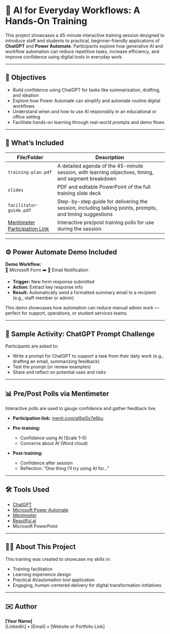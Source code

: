 # 🧠 AI for Everyday Workflows: A Hands-On Training

This project showcases a 45-minute interactive training session designed to introduce staff and students to practical, beginner-friendly applications of **ChatGPT** and **Power Automate**. Participants explore how generative AI and workflow automation can reduce repetitive tasks, increase efficiency, and improve confidence using digital tools in everyday work.

---

## 🎯 Objectives

- Build confidence using ChatGPT for tasks like summarization, drafting, and ideation  
- Explore how Power Automate can simplify and automate routine digital workflows  
- Understand when and how to use AI responsibly in an educational or office setting  
- Facilitate hands-on learning through real-world prompts and demo flows  

---

## 📂 What’s Included

| File/Folder | Description |
|-------------|-------------|
| `training-plan.pdf` | A detailed agenda of the 45-minute session, with learning objectives, timing, and segment breakdown |
| `slides` | PDF and editable PowerPoint of the full training slide deck |
| `facilitator-guide.pdf` | Step-by-step guide for delivering the session, including talking points, prompts, and timing suggestions |
| [Mentimeter Participation Link](https://www.menti.com/al9qi5s7e6ku) | Interactive pre/post training polls for use during the session |

---

## ⚙️ Power Automate Demo Included

**Demo Workflow:**  
📝 Microsoft Form ➡️ 📩 Email Notification

- **Trigger:** New form response submitted  
- **Action:** Extract key response info  
- **Result:** Automatically send a formatted summary email to a recipient (e.g., staff member or admin)

This demo showcases how automation can reduce manual admin work — perfect for support, operations, or student services teams.

---

## 🧪 Sample Activity: ChatGPT Prompt Challenge

Participants are asked to:
- Write a prompt for ChatGPT to support a task from their daily work (e.g., drafting an email, summarizing feedback)
- Test the prompt (or review examples)
- Share and reflect on potential uses and risks

---

## 📊 Pre/Post Polls via Mentimeter

Interactive polls are used to gauge confidence and gather feedback live.

- **Participation link:** [menti.com/al9qi5s7e6ku](https://www.menti.com/al9qi5s7e6ku)
  
- **Pre-training:**  
  - Confidence using AI (Scale 1–5)  
  - Concerns about AI (Word cloud)

- **Post-training:**  
  - Confidence after session  
  - Reflection: “One thing I’ll try using AI for…”

---

## 🛠️ Tools Used

- [ChatGPT](https://chat.openai.com)  
- [Microsoft Power Automate](https://powerautomate.microsoft.com)  
- [Mentimeter](https://mentimeter.com)  
- [Beautiful.ai](https://www.beautiful.ai)  
- Microsoft PowerPoint  

---

## 👩‍🏫 About This Project

This training was created to showcase my skills in:

- Training facilitation  
- Learning experience design  
- Practical AI/automation tool application  
- Engaging, human-centered delivery for digital transformation initiatives

---

## ✉️ Author

**[Your Name]**  
[LinkedIn] • [Email] • [Website or Portfolio Link]  
